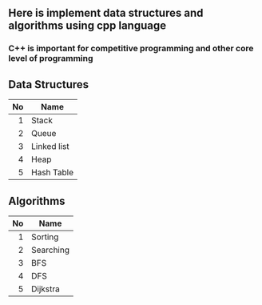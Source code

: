 ## Here is implement data structures and algorithms using cpp language
### C++ is important for competitive programming and other core level of programming
## Data Structures
|No| Name|
|---:|----|
|   1|Stack|
|   2|Queue|
|   3|Linked list|
|   4|Heap|
|   5|Hash Table|

## Algorithms
|No| Name|
|----:|-------|
|   1|Sorting|
|   2|Searching|
|   3|BFS|
|   4|DFS|
|   5|Dijkstra|
